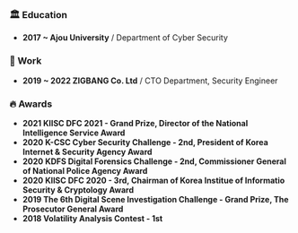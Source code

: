 ### 🏛 Education

- **2017 ~ Ajou University** / Department of Cyber Security

### 💼 Work
- **2019 ~ 2022 ZIGBANG Co. Ltd** / CTO Department, Security Engineer

### 🔥 Awards
- **2021 KIISC DFC 2021 - Grand Prize, Director of the National Intelligence Service Award**
- **2020 K-CSC Cyber Security Challenge - 2nd, President of Korea Internet & Security Agency Award**
- **2020 KDFS Digital Forensics Challenge - 2nd, Commissioner General of National Police Agency Award**
- **2020 KIISC DFC 2020 - 3rd, Chairman of Korea Institue of Informatio Security & Cryptology Award**
- **2019 The 6th Digital Scene Investigation Challenge - Grand Prize, The Prosecutor General Award**
- **2018 Volatility Analysis Contest - 1st**
